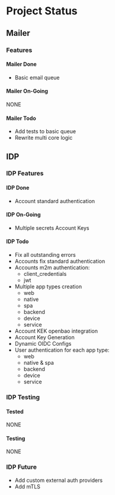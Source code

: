 # Project Status

## Mailer

### Features

#### Mailer Done

- Basic email queue

#### Mailer On-Going

NONE

#### Mailer Todo

- Add tests to basic queue
- Rewrite multi core logic

## IDP

### IDP Features

#### IDP Done

- Account standard authentication

#### IDP On-Going

- Multiple secrets Account Keys

#### IDP Todo

- Fix all outstanding errors
- Accounts fix standard authentication
- Accounts m2m authentication:
  - client_credentials
  - jwt
- Multiple app types creation
  - web
  - native
  - spa
  - backend
  - device
  - service
- Account KEK openbao integration
- Account Key Generation
- Dynamic OIDC Configs
- User authentication for each app type:
  - web
  - native & spa
  - backend
  - device
  - service

### IDP Testing

#### Tested

NONE

#### Testing

NONE

### IDP Future

- Add custom external auth providers
- Add mTLS
